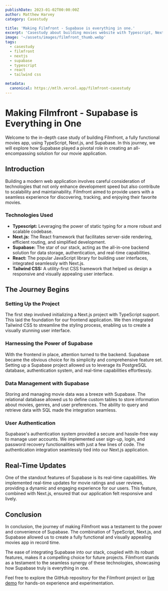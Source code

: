 ```yaml
---
publishDate: 2023-01-02T00:00:00Z
author: Matthew Harvey
category: Casestudy

title: 'Making Filmfront - Supabase is everything in one.'
excerpt: 'Casestudy about building movies website with Typescript, Nextjs and Supabase.'
image: '~/assets/images/filmfront_thumb.webp'
tags:
  - casestudy
  - filmfront
  - nextjs
  - supabase
  - typescript
  - react
  - tailwind css

metadata:
  canonical: https://mtlh.vercel.app/filmfront-casestudy
---
```


# Making Filmfront - Supabase is Everything in One

Welcome to the in-depth case study of building Filmfront, a fully functional movies app, using TypeScript, Next.js, and Supabase. In this journey, we will explore how Supabase played a pivotal role in creating an all-encompassing solution for our movie application.

## Introduction

Building a modern web application involves careful consideration of technologies that not only enhance development speed but also contribute to scalability and maintainability. Filmfront aimed to provide users with a seamless experience for discovering, tracking, and enjoying their favorite movies.

### Technologies Used

- **Typescript:** Leveraging the power of static typing for a more robust and scalable codebase.
- **Next.js:** The React framework that facilitates server-side rendering, efficient routing, and simplified development.
- **Supabase:** The star of our stack, acting as the all-in-one backend solution for data storage, authentication, and real-time capabilities.
- **React:** The popular JavaScript library for building user interfaces, integrated seamlessly with Next.js.
- **Tailwind CSS:** A utility-first CSS framework that helped us design a responsive and visually appealing user interface.

## The Journey Begins

### Setting Up the Project

The first step involved initializing a Next.js project with TypeScript support. This laid the foundation for our frontend application. We then integrated Tailwind CSS to streamline the styling process, enabling us to create a visually stunning user interface.

### Harnessing the Power of Supabase

With the frontend in place, attention turned to the backend. Supabase became the obvious choice for its simplicity and comprehensive feature set. Setting up a Supabase project allowed us to leverage its PostgreSQL database, authentication system, and real-time capabilities effortlessly.

### Data Management with Supabase

Storing and managing movie data was a breeze with Supabase. The relational database allowed us to define custom tables to store information about movies, genres, and user preferences. The ability to query and retrieve data with SQL made the integration seamless.

### User Authentication

Supabase's authentication system provided a secure and hassle-free way to manage user accounts. We implemented user sign-up, login, and password recovery functionalities with just a few lines of code. The authentication integration seamlessly tied into our Next.js application.

## Real-Time Updates

One of the standout features of Supabase is its real-time capabilities. We implemented real-time updates for movie ratings and user reviews, providing a dynamic and engaging experience for our users. This feature, combined with Next.js, ensured that our application felt responsive and lively.

## Conclusion

In conclusion, the journey of making Filmfront was a testament to the power and convenience of Supabase. The combination of TypeScript, Next.js, and Supabase allowed us to create a fully functional and visually appealing movies app in record time.

The ease of integrating Supabase into our stack, coupled with its robust features, makes it a compelling choice for future projects. Filmfront stands as a testament to the seamless synergy of these technologies, showcasing how Supabase truly is everything in one.

Feel free to explore the GitHub repository for the Filmfront project or [live demo](https://filmfront.mtlh.vercel.app/) for hands-on experience and experimentation.
